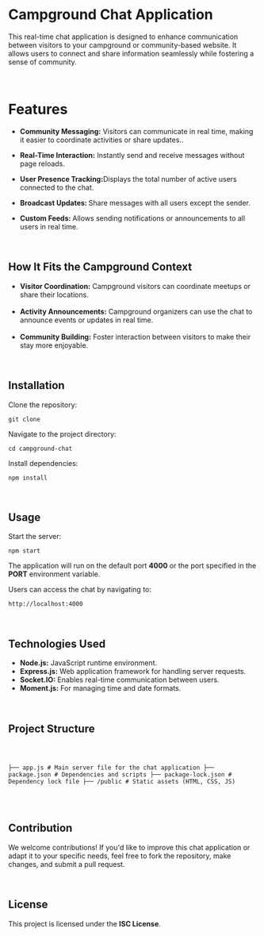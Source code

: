 <h1>Campground Chat Application</h1>

This real-time chat application is designed to enhance communication between visitors to your campground or community-based website. It allows users to connect and share information seamlessly while fostering a sense of community.

<br>
<h1>Features</h1>

<ul>
 <li> <p><strong>Community Messaging:</strong> Visitors can communicate in real time, making it easier to coordinate activities or share updates..</p></li>
 <li><p><strong>Real-Time Interaction:</strong> Instantly send and receive messages without page reloads.</li>
  <li><p><strong>User Presence Tracking:</strong>Displays the total number of active users connected to the chat.</li>
  <li><p><strong>Broadcast Updates: </strong>Share messages with all users except the sender.</li>
  <li><p><strong>Custom Feeds: </strong> Allows sending notifications or announcements to all users in real time.</li>
</ul>

<br>
<h2>How It Fits the Campground Context</h2>
        <ul>
            <li><strong>Visitor Coordination:</strong> Campground visitors can coordinate meetups or share their locations.</li>
          <br>
            <li><strong>Activity Announcements:</strong> Campground organizers can use the chat to announce events or updates in real time.</li>
           <br>
            <li><strong>Community Building:</strong> Foster interaction between visitors to make their stay more enjoyable.</li>
        </ul>
<br>

 <h2>Installation</h2>
        <p>Clone the repository:</p>
        <pre><code>git clone <repository-url></code></pre>
        <p>Navigate to the project directory:</p>
        <pre><code>cd campground-chat</code></pre>
        <p>Install dependencies:</p>
        <pre><code>npm install</code></pre>

<br>
 <h2>Usage</h2>
        <p>Start the server:</p>
        <pre><code>npm start</code></pre>
        <p>The application will run on the default port <strong>4000</strong> or the port specified in the <strong>PORT</strong> environment variable.</p>
        <p>Users can access the chat by navigating to:</p>
        <pre><code>http://localhost:4000</code></pre>
<br>

<h2>Technologies Used</h2>
        <ul>
            <li><strong>Node.js:</strong> JavaScript runtime environment.</li>
            <li><strong>Express.js:</strong> Web application framework for handling server requests.</li>
            <li><strong>Socket.IO:</strong> Enables real-time communication between users.</li>
            <li><strong>Moment.js:</strong> For managing time and date formats.</li>
        </ul>
<br>
<h2>Project Structure</h2>
        <pre><code>

├── app.js                # Main server file for the chat application
├── package.json          # Dependencies and scripts
├── package-lock.json     # Dependency lock file
├── /public               # Static assets (HTML, CSS, JS)
        </code></pre>

<br>
<h2>Contribution</h2>
        <p>We welcome contributions! If you'd like to improve this chat application or adapt it to your specific needs, feel free to fork the repository, make changes, and submit a pull request.</p>


<br>
  <h2>License</h2>
        <p>This project is licensed under the <strong>ISC License</strong>.</p>
